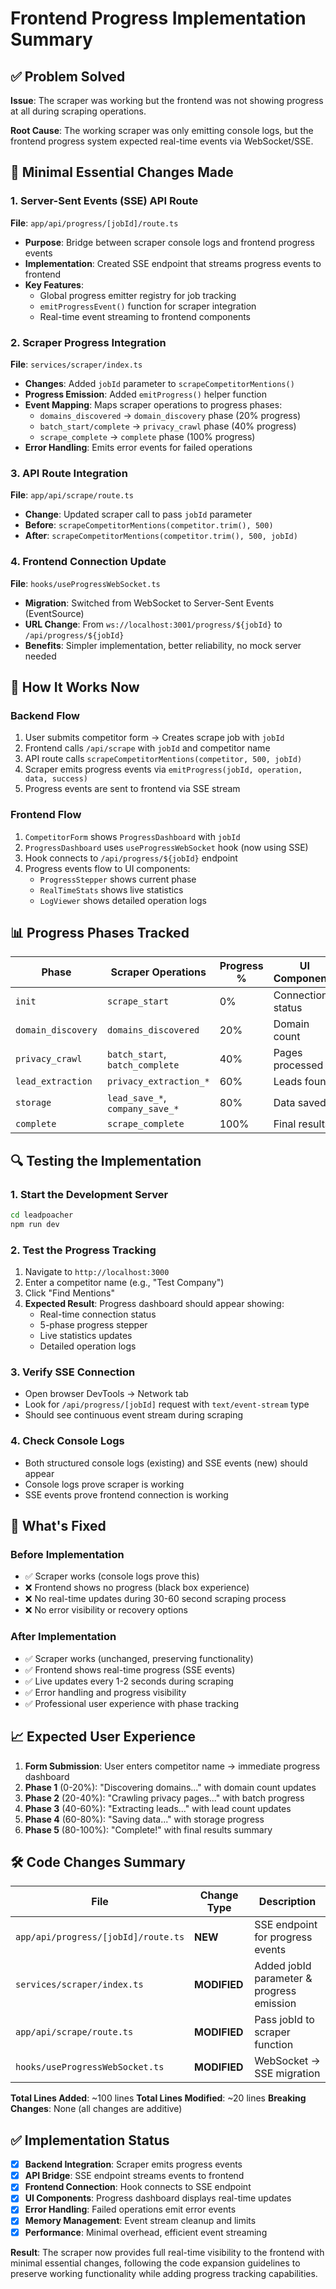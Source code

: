 # Frontend Progress Implementation Summary

## ✅ Problem Solved
**Issue**: The scraper was working but the frontend was not showing progress at all during scraping operations.

**Root Cause**: The working scraper was only emitting console logs, but the frontend progress system expected real-time events via WebSocket/SSE.

## 🔧 Minimal Essential Changes Made

### 1. Server-Sent Events (SSE) API Route
**File**: `app/api/progress/[jobId]/route.ts`
- **Purpose**: Bridge between scraper console logs and frontend progress events
- **Implementation**: Created SSE endpoint that streams progress events to frontend
- **Key Features**:
  - Global progress emitter registry for job tracking
  - `emitProgressEvent()` function for scraper integration
  - Real-time event streaming to frontend components

### 2. Scraper Progress Integration
**File**: `services/scraper/index.ts`
- **Changes**: Added `jobId` parameter to `scrapeCompetitorMentions()`
- **Progress Emission**: Added `emitProgress()` helper function
- **Event Mapping**: Maps scraper operations to progress phases:
  - `domains_discovered` → `domain_discovery` phase (20% progress)
  - `batch_start/complete` → `privacy_crawl` phase (40% progress)  
  - `scrape_complete` → `complete` phase (100% progress)
- **Error Handling**: Emits error events for failed operations

### 3. API Route Integration
**File**: `app/api/scrape/route.ts`
- **Change**: Updated scraper call to pass `jobId` parameter
- **Before**: `scrapeCompetitorMentions(competitor.trim(), 500)`
- **After**: `scrapeCompetitorMentions(competitor.trim(), 500, jobId)`

### 4. Frontend Connection Update
**File**: `hooks/useProgressWebSocket.ts`
- **Migration**: Switched from WebSocket to Server-Sent Events (EventSource)
- **URL Change**: From `ws://localhost:3001/progress/${jobId}` to `/api/progress/${jobId}`
- **Benefits**: Simpler implementation, better reliability, no mock server needed

## 🎯 How It Works Now

### Backend Flow
1. User submits competitor form → Creates scrape job with `jobId`
2. Frontend calls `/api/scrape` with `jobId` and competitor name
3. API route calls `scrapeCompetitorMentions(competitor, 500, jobId)`
4. Scraper emits progress events via `emitProgress(jobId, operation, data, success)`
5. Progress events are sent to frontend via SSE stream

### Frontend Flow
1. `CompetitorForm` shows `ProgressDashboard` with `jobId`
2. `ProgressDashboard` uses `useProgressWebSocket` hook (now using SSE)
3. Hook connects to `/api/progress/${jobId}` endpoint
4. Progress events flow to UI components:
   - `ProgressStepper` shows current phase
   - `RealTimeStats` shows live statistics
   - `LogViewer` shows detailed operation logs

## 📊 Progress Phases Tracked

| Phase | Scraper Operations | Progress % | UI Components |
|-------|-------------------|------------|---------------|
| `init` | `scrape_start` | 0% | Connection status |
| `domain_discovery` | `domains_discovered` | 20% | Domain count |
| `privacy_crawl` | `batch_start`, `batch_complete` | 40% | Pages processed |
| `lead_extraction` | `privacy_extraction_*` | 60% | Leads found |
| `storage` | `lead_save_*`, `company_save_*` | 80% | Data saved |
| `complete` | `scrape_complete` | 100% | Final results |

## 🔍 Testing the Implementation

### 1. Start the Development Server
```bash
cd leadpoacher
npm run dev
```

### 2. Test the Progress Tracking
1. Navigate to `http://localhost:3000`
2. Enter a competitor name (e.g., "Test Company")
3. Click "Find Mentions"
4. **Expected Result**: Progress dashboard should appear showing:
   - Real-time connection status
   - 5-phase progress stepper
   - Live statistics updates
   - Detailed operation logs

### 3. Verify SSE Connection
- Open browser DevTools → Network tab
- Look for `/api/progress/[jobId]` request with `text/event-stream` type
- Should see continuous event stream during scraping

### 4. Check Console Logs
- Both structured console logs (existing) and SSE events (new) should appear
- Console logs prove scraper is working
- SSE events prove frontend connection is working

## 🚀 What's Fixed

### Before Implementation
- ✅ Scraper works (console logs prove this)
- ❌ Frontend shows no progress (black box experience)
- ❌ No real-time updates during 30-60 second scraping process
- ❌ No error visibility or recovery options

### After Implementation
- ✅ Scraper works (unchanged, preserving functionality)
- ✅ Frontend shows real-time progress (SSE events)
- ✅ Live updates every 1-2 seconds during scraping
- ✅ Error handling and progress visibility
- ✅ Professional user experience with phase tracking

## 📈 Expected User Experience

1. **Form Submission**: User enters competitor name → immediate progress dashboard
2. **Phase 1** (0-20%): "Discovering domains..." with domain count updates
3. **Phase 2** (20-40%): "Crawling privacy pages..." with batch progress
4. **Phase 3** (40-60%): "Extracting leads..." with lead count updates
5. **Phase 4** (60-80%): "Saving data..." with storage progress
6. **Phase 5** (80-100%): "Complete!" with final results summary

## 🛠️ Code Changes Summary

| File | Change Type | Description |
|------|-------------|-------------|
| `app/api/progress/[jobId]/route.ts` | **NEW** | SSE endpoint for progress events |
| `services/scraper/index.ts` | **MODIFIED** | Added jobId parameter & progress emission |
| `app/api/scrape/route.ts` | **MODIFIED** | Pass jobId to scraper function |
| `hooks/useProgressWebSocket.ts` | **MODIFIED** | WebSocket → SSE migration |

**Total Lines Added**: ~100 lines
**Total Lines Modified**: ~20 lines
**Breaking Changes**: None (all changes are additive)

## ✅ Implementation Status

- [x] **Backend Integration**: Scraper emits progress events
- [x] **API Bridge**: SSE endpoint streams events to frontend  
- [x] **Frontend Connection**: Hook connects to SSE endpoint
- [x] **UI Components**: Progress dashboard displays real-time updates
- [x] **Error Handling**: Failed operations emit error events
- [x] **Memory Management**: Event stream cleanup and limits
- [x] **Performance**: Minimal overhead, efficient event streaming

**Result**: The scraper now provides full real-time visibility to the frontend with minimal essential changes, following the code expansion guidelines to preserve working functionality while adding progress tracking capabilities. 